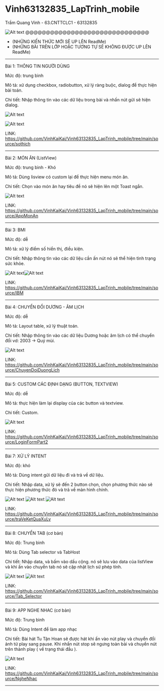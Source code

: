 # Vinh63132835_LapTrinh_mobile
Trầm Quang Vinh - 63.CNTTCLC1 - 63132835

![Alt text](anh/image.png)
@@@@@@@@@@@@@@@@@@@@@@@@@@@@@@
- (NHỮNG KIẾN THỨC MỚI SẼ UP LÊN ReadMe) 
- (NHỮNG BÀI TRÊN LỚP HOẶC TƯƠNG TỰ SẼ KHÔNG ĐƯỢC UP LÊN ReadMe)
------------------------------------------------------------------------------------------------------------------------------------------------------------------------------------
Bài 1: THÔNG TIN NGƯỜI DÙNG

Mức độ: trung bình

Mô tả: xử dụng checkbox, radiobutton, xử lý ràng buộc, dialog để thực hiện bài toán.

Chi tiết: Nhập thông tin vào các dữ liệu trong bài và nhấn nút gửi sẽ hiện dialog.

![Alt text](anh/image-1.png)

![Alt text](anh/image-2.png)

LINK: https://github.com/VinhKaiKai/Vinh63132835_LapTrinh_mobile/tree/main/source/sothich

------------------------------------------------------------------------------------------------------------------------------------------------------------------------------------
Bài 2: MÓN ĂN (ListView)

Mức độ: trung bình - Khó

Mô tả: Dùng lisview có custom lại để thực hiện menu món ăn.

Chi tiết: Chọn vào món ăn hay tiêu đề nó sẽ hiện lên một Toast ngắn.

![Alt text](anh/image-3.png)

LINK: https://github.com/VinhKaiKai/Vinh63132835_LapTrinh_mobile/tree/main/source/AppMonAn

------------------------------------------------------------------------------------------------------------------------------------------------------------------------------------
Bài 3: BMI

Mức độ: dễ

Mô tả: xử lý điểm số hiển thị, điều kiện.

Chi tiết: Nhập thông tin vào các dữ liệu cần ấn nút nó sẽ thể hiện tình trạng sức khỏe.

![Alt text](anh/image-4.png)![Alt text](anh/image-5.png)

LINK: https://github.com/VinhKaiKai/Vinh63132835_LapTrinh_mobile/tree/main/source/IBM

------------------------------------------------------------------------------------------------------------------------------------------------------------------------------------

Bài 4: CHUYỂN ĐỔI DƯƠNG - ÂM LỊCH

Mức độ: dễ

Mô tả: Layout table, xử lý thuật toán.

Chi tiết: Nhập thông tin vào các dữ liệu Dương hoặc âm lịch có thể chuyển đổi vd: 2003 -> Quý mùi.

![Alt text](anh/image-6.png)

LINK: https://github.com/VinhKaiKai/Vinh63132835_LapTrinh_mobile/tree/main/source/ChuyenDoiDuongLich

------------------------------------------------------------------------------------------------------------------------------------------------------------------------------------

Bài 5: CUSTOM CÁC ĐỊNH DẠNG (BUTTON, TEXTVIEW)

Mức độ: dễ

Mô tả: thực hiện làm lại display của các button và textview.

Chi tiết: Custom.

![Alt text](anh/image-7.png)

LINK: https://github.com/VinhKaiKai/Vinh63132835_LapTrinh_mobile/tree/main/source/LoginFormPart2

------------------------------------------------------------------------------------------------------------------------------------------------------------------------------------

Bài 7: XỬ LÝ INTENT 

Mức độ: khó

Mô tả: Dùng intent gửi dữ liệu đi và trả về dữ liệu.

Chi tiết: Nhập data, xử lý sẽ đến 2 button chọn, chọn phương thức nào sẽ thực hiện phương thức đó và trả về màn hình chính.

![Alt text](anh/image-8.png) ![Alt text](anh/image-9.png) ![Alt text](anh/image-10.png)

LINK: https://github.com/VinhKaiKai/Vinh63132835_LapTrinh_mobile/tree/main/source/traVeKetQuaXuLy

------------------------------------------------------------------------------------------------------------------------------------------------------------------------------------

Bài 8: CHUYỂN TAB (cơ bản)

Mức độ: Trung bình

Mô tả: Dùng Tab selector và TabHost

Chi tiết: Nhập data, và bấm vào dấu cộng. nó sẽ lưu vào data của listView và khi ấn vào chuyển tab nó sẽ cập nhật lịch sử phép tính.

![Alt text](anh/image-11.png) ![Alt text](anh/image-12.png)

LINK: https://github.com/VinhKaiKai/Vinh63132835_LapTrinh_mobile/tree/main/source/Tab_Selector

------------------------------------------------------------------------------------------------------------------------------------------------------------------------------------

Bài 9: APP NGHE NHAC (cơ bản)

Mức độ: Trung bình

Mô tả: Dùng Intent để làm app nhạc

Chi tiết: Bài hát Tu Tận Hoan sẽ được hát khi ấn vào nút play và chuyển đổi ảnh từ play sang pause. Khi nhấn nút stop sẽ ngưng toàn bài và chuyển nút trên thành play ( về trạng thái đầu ).

![Alt text](anh/image-13.png)

LINK: https://github.com/VinhKaiKai/Vinh63132835_LapTrinh_mobile/tree/main/source/NgheNhac

------------------------------------------------------------------------------------------------------------------------------------------------------------------------------------
